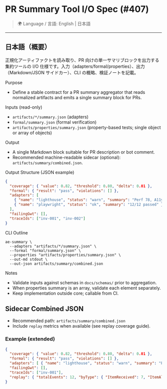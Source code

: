 # PR Summary Tool I/O Spec (#407)

> 🌍 Language / 言語: English | 日本語

---

## 日本語（概要）

正規化アーティファクトを読み取り、PR 向けの単一サマリブロックを出力する集約ツールの I/O 仕様です。入力（adapters/formal/properties）、出力（Markdown/JSON サイドカー）、CLI の概略、検証ノートを記載。

Purpose
- Define a stable contract for a PR summary aggregator that reads normalized artifacts and emits a single summary block for PRs.

Inputs (read-only)
- `artifacts/*/summary.json` (adapters)
- `formal/summary.json` (formal verification)
- `artifacts/properties/summary.json` (property-based tests; single object or array of objects)

Output
- A single Markdown block suitable for PR description or bot comment.
- Recommended machine-readable sidecar (optional): `artifacts/summary/combined.json`.

Output Structure (JSON example)
```json
{
  "coverage": { "value": 0.82, "threshold": 0.80, "delta": 0.01 },
  "formal": { "result": "pass", "violations": [] },
  "adapters": [
    { "name": "lighthouse", "status": "warn", "summary": "Perf 78, A11y 96, PWA 55" },
    { "name": "playwright", "status": "ok", "summary": "12/12 passed" }
  ],
  "failingGwt": [],
  "traceIds": ["inv-001", "inv-002"]
}
```

CLI Outline
```
ae-summary \
  --adapters "artifacts/*/summary.json" \
  --formal "formal/summary.json" \
  --properties "artifacts/properties/summary.json" \
  --out-md stdout \
  --out-json artifacts/summary/combined.json
```

Notes
- Validate inputs against schemas in `docs/schemas/` prior to aggregation.
- When properties summary is an array, validate each element separately.
- Keep implementation outside core; callable from CI.
## Sidecar Combined JSON
- Recommended path: `artifacts/summary/combined.json`
- Include `replay` metrics when available (see replay coverage guide).

### Example (extended)
```json
{
  "coverage": { "value": 0.82, "threshold": 0.80, "delta": 0.01 },
  "formal": { "result": "pass", "violations": [] },
  "adapters": [ { "name": "lighthouse", "status": "warn", "summary": "Perf 78, A11y 96, PWA 55" } ],
  "failingGwt": [],
  "traceIds": ["inv-001"],
  "replay": { "totalEvents": 12, "byType": { "ItemReceived": 7, "ItemAllocated": 5 }, "violations": [] }
}
```
